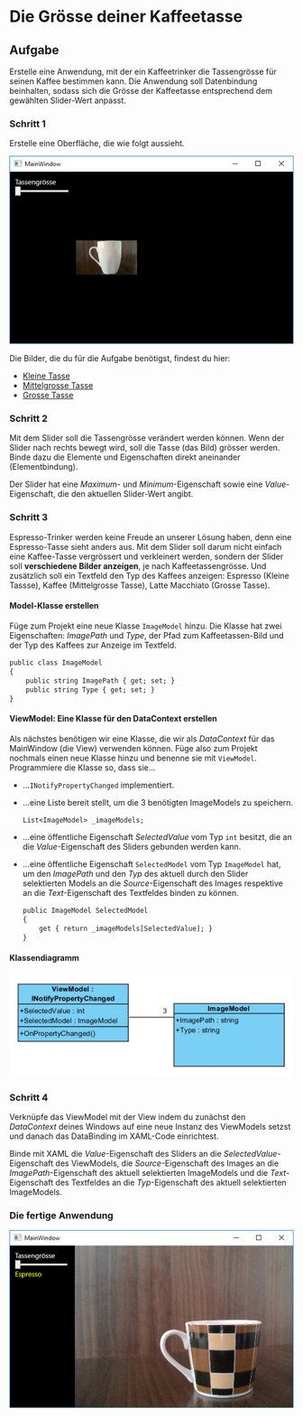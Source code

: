 # Die Grösse deiner Kaffeetasse

## Aufgabe 

Erstelle eine Anwendung, mit der ein Kaffeetrinker die Tassengrösse für seinen Kaffee bestimmen kann. Die Anwendung soll Datenbindung beinhalten, sodass sich die Grösse der Kaffeetasse entsprechend dem gewählten Slider-Wert anpasst.

### Schritt 1

Erstelle eine Oberfläche, die wie folgt aussieht. 

![Bild 1](res/01.jpg)

Die Bilder, die du für die Aufgabe benötigst, findest du hier: 

* [Kleine Tasse](res/small.jpg)
* [Mittelgrosse Tasse](res/medium.jpg)
* [Grosse Tasse](res/big.jpg)


### Schritt 2 

Mit dem Slider soll die Tassengrösse verändert werden können. Wenn der Slider nach rechts bewegt wird, soll die Tasse (das Bild) grösser werden. Binde dazu die Elemente und Eigenschaften direkt aneinander (Elementbindung). 

Der Slider hat eine  _Maximum_- und _Minimum_-Eigenschaft sowie eine _Value_-Eigenschaft, die den aktuellen Slider-Wert angibt. 

### Schritt 3 

Espresso-Trinker werden keine Freude an unserer Lösung haben, denn eine Espresso-Tasse sieht anders aus. Mit dem Slider soll darum nicht einfach eine Kaffee-Tasse vergrössert und verkleinert werden, sondern der Slider soll **verschiedene Bilder anzeigen**, je nach Kaffeetassengrösse. Und zusätzlich soll ein Textfeld den Typ des Kaffees anzeigen: Espresso (Kleine Tassse), Kaffee (Mittelgrosse Tasse), Latte Macchiato (Grosse Tasse). 

#### Model-Klasse erstellen

Füge zum Projekt eine neue Klasse `ImageModel` hinzu. Die Klasse hat zwei Eigenschaften: _ImagePath_ und _Type_, der Pfad zum Kaffeetassen-Bild und der Typ des Kaffees zur Anzeige im Textfeld. 

```CSharp 
public class ImageModel
{   
    public string ImagePath { get; set; }
    public string Type { get; set; }
}
```

#### ViewModel: Eine Klasse für den DataContext erstellen

Als nächstes benötigen wir eine Klasse, die wir als _DataContext_ für das MainWindow (die View) verwenden können. Füge also zum Projekt nochmals einen neue Klasse hinzu und benenne sie mit `ViewModel`. Programmiere die Klasse so, dass sie...

* ...`INotifyPropertyChanged`  implementiert.
* ...eine Liste bereit stellt, um die 3 benötigten ImageModels zu speichern.
    ```CSharp
    List<ImageModel> _imageModels;
    ```
* ...eine öffentliche Eigenschaft _SelectedValue_ vom Typ `int` besitzt, die an die _Value_-Eigenschaft des Sliders gebunden werden kann.
* ...eine öffentliche Eigenschaft `SelectedModel` vom Typ `ImageModel` hat, um den _ImagePath_ und den _Typ_ des aktuell durch den Slider selektierten Models an die _Source_-Eigenschaft des Images respektive an die _Text_-Eigenschaft des Textfeldes binden zu können. 

    ```CSharp
    public ImageModel SelectedModel
    {
        get { return _imageModels[SelectedValue]; }
    }
    ```

#### Klassendiagramm

![Bild 1](res/02.jpg)

### Schritt 4 

Verknüpfe das ViewModel mit der View indem du zunächst den _DataContext_ deines Windows auf eine neue Instanz des ViewModels setzst und danach das DataBinding im XAML-Code einrichtest. 

Binde mit XAML die _Value_-Eigenschaft des Sliders an die _SelectedValue_-Eigenschaft des ViewModels, die _Source_-Eigenschaft des Images an die _ImagePath_-Eigenschaft des aktuell selektierten ImageModels und die _Text_-Eigenschaft des Textfeldes an die _Typ_-Eigenschaft des aktuell selektierten ImageModels. 

### Die fertige Anwendung  

![Bild 1](res/03.jpg)




